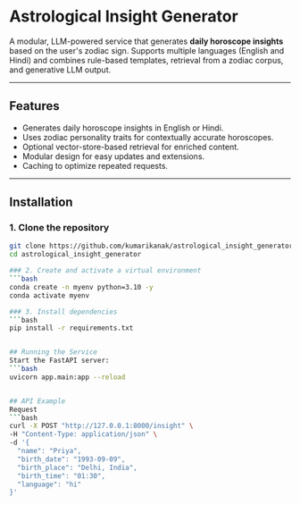 # Astrological Insight Generator

A modular, LLM-powered service that generates **daily horoscope insights** based on the user's zodiac sign. Supports multiple languages (English and Hindi) and combines rule-based templates, retrieval from a zodiac corpus, and generative LLM output.

---

## Features

- Generates daily horoscope insights in English or Hindi.
- Uses zodiac personality traits for contextually accurate horoscopes.
- Optional vector-store-based retrieval for enriched content.
- Modular design for easy updates and extensions.
- Caching to optimize repeated requests.

---

## Installation

### 1. Clone the repository
```bash
git clone https://github.com/kumarikanak/astrological_insight_generator.git
cd astrological_insight_generator

### 2. Create and activate a virtual environment
```bash
conda create -n myenv python=3.10 -y
conda activate myenv

### 3. Install dependencies
```bash
pip install -r requirements.txt


## Running the Service
Start the FastAPI server:
```bash
uvicorn app.main:app --reload


## API Example
Request
```bash
curl -X POST "http://127.0.0.1:8000/insight" \
-H "Content-Type: application/json" \
-d '{
  "name": "Priya",
  "birth_date": "1993-09-09",
  "birth_place": "Delhi, India",
  "birth_time": "01:30",
  "language": "hi"
}'




